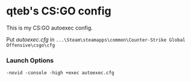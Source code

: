 # qteb's CS:GO config

This is my CS:GO autoexec config.

Put *autoexec.cfg* in `...\Steam\steamapps\common\Counter-Strike Global Offensive\csgo\cfg`

### Launch Options

	-novid -console -high +exec autoexec.cfg